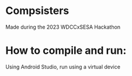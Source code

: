 # Compsisters
Made during the 2023 WDCCxSESA Hackathon

# How to compile and run:
Using Android Studio, run using a virtual device
